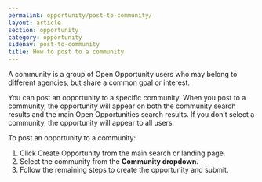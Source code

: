 ```yaml
---
permalink: opportunity/post-to-community/
layout: article
section: opportunity
category: opportunity
sidenav: post-to-community
title: How to post to a community
---
```

A community is a group of Open Opportunity users who may belong to different agencies, but share a common goal or interest.

You can post an opportunity to a specific community.  When you post to a community, the opportunity will appear on both the community search results and the main Open Opportunities search results. If you don’t select a community, the opportunity will appear to all users.

To post an opportunity to a community:

1. Click Create Opportunity from the main search or landing page.
2. Select the community from the **Community dropdown**.
3. Follow the remaining steps to create the opportunity and submit.
